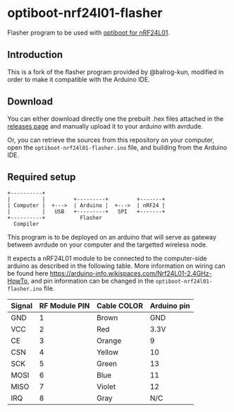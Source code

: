 # optiboot-nrf24l01-flasher
Flasher program to be used with [optiboot for nRF24L01](https://github.com/balrog-kun/optiboot).

## Introduction
This is a fork of the flasher program provided by @balrog-kun, modified in order to make it compatible with the Arduino IDE.

## Download
You can either download directly one the prebuilt .hex files attached in the [releases page](https://github.com/nicolas-schurando/optiboot-nrf24l01-flasher/releases) and manually upload it to your arduino with avrdude.

Or, you can retrieve the sources from this repository on your computer, open the `optiboot-nrf24l01-flasher.ino` file, and building from the Arduino IDE.

## Required setup
```
+----------+
|          |         +---------+         +-------+
| Computer |  +--->  | Arduino |  +--->  | nRF24 |
|          |   USB   +---------+   SPI   +-------+
+----------+           Flasher
  Compiler
```

This program is to be deployed on an arduino that will serve as gateway between avrdude on your computer and the targetted wireless node.

It expects a nRF24L01 module to be connected to the computer-side arduino as described in the following table. More information on wiring can be found here https://arduino-info.wikispaces.com/Nrf24L01-2.4GHz-HowTo, and pin information can be changed in the `optiboot-nrf24l01-flasher.ino` file.

Signal | RF Module PIN | Cable COLOR | Arduino pin
------ | ------------- | ----------- | -----------
GND | 1 | Brown | GND
VCC | 2 | Red | 3.3V
CE | 3 | Orange | 9
CSN | 4 | Yellow | 10
SCK | 5 | Green | 13
MOSI | 6 | Blue | 11
MISO | 7 | Violet | 12
IRQ | 8 | Gray | N/C
